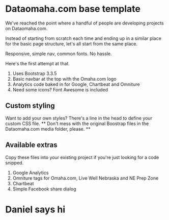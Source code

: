 Dataomaha.com base template
===========================
  
We've reached the point where a handful of people are developing projects on Dataomaha.com. 

Instead of starting from scratch each time and ending up in a similar place for the basic page structure, let's all start from the same place.

Responsive, simple nav, common fonts. No hassle.

Here's the first attempt at that.

<ol>
<li>Uses Bootstrap 3.3.5</li>
<li>Basic navbar at the top with the Omaha.com logo</li>
<li>Analytics code baked in for Google, Chartbeat and Omniture</li>
<li>Need some icons? Font Awesome is included</li>
</ol>

Custom styling
---------------

Want to add your own styles? There's a line in the head to define your custom CSS file. ** Don't mess with the original Boostrap files in the Dataomaha.com media folder, please. **

Available extras
-----------------

Copy these files into your existing project if you're just looking for a code snipped.
<ol>
<li>Google Analytics</li>
<li>Omniture tags for Omaha.com, Live Well Nebraska and NE Prep Zone</li>
<li>Chartbeat</li>
<li>Simple Facebook share dialog</li>
</ol>

<h1>Daniel says hi</h1>
